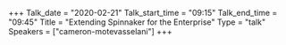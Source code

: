 +++
Talk_date = "2020-02-21"
Talk_start_time = "09:15"
Talk_end_time = "09:45"
Title = "Extending Spinnaker for the Enterprise"
Type = "talk"
Speakers = ["cameron-motevasselani"]
+++
